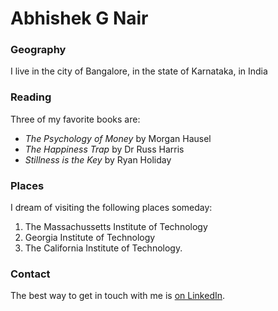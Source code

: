 # Abhishek G Nair

### Geography

I live in the city of Bangalore, in the state of Karnataka, in India

### Reading

Three of my favorite books are:

- *The Psychology of Money* by Morgan Hausel
- *The Happiness Trap* by Dr Russ Harris
- *Stillness is the Key* by Ryan Holiday

### Places

I dream of visiting the following places someday:

1. The Massachussetts Institute of Technology
2. Georgia Institute of Technology
3. The California Institute of Technology.

### Contact

The best way to get in touch with me is [on LinkedIn](https://linkedin.com/abhishekgnair).




```
```


